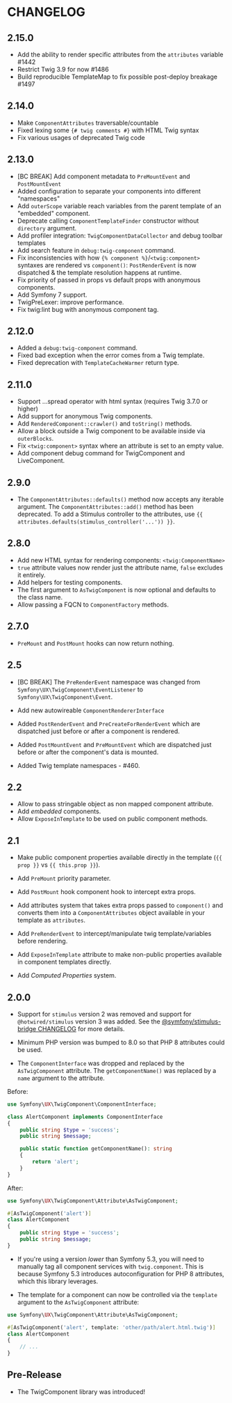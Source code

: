 # CHANGELOG

## 2.15.0

-   Add the ability to render specific attributes from the `attributes` variable #1442
-   Restrict Twig 3.9 for now #1486
-   Build reproducible TemplateMap to fix possible post-deploy breakage #1497

## 2.14.0

-   Make `ComponentAttributes` traversable/countable
-   Fixed lexing some `{# twig comments #}` with HTML Twig syntax
-   Fix various usages of deprecated Twig code

## 2.13.0

-   [BC BREAK] Add component metadata to `PreMountEvent` and `PostMountEvent`
-   Added configuration to separate your components into different "namespaces"
-   Add `outerScope` variable reach variables from the parent template of an
    "embedded" component.
-   Deprecate calling `ComponentTemplateFinder` constructor without `directory` argument.
-   Add profiler integration: `TwigComponentDataCollector` and debug toolbar templates
-   Add search feature in `debug:twig-component` command.
-   Fix inconsistencies with how `{% component %}`/`<twig:component>` syntaxes are
    rendered vs `component()`: `PostRenderEvent` is now dispatched & the template
    resolution happens at runtime.
-   Fix priority of passed in props vs default props with anonymous components.
-   Add Symfony 7 support.
-   TwigPreLexer: improve performance.
-   Fix twig:lint bug with anonymous component tag.

## 2.12.0

-   Added a `debug:twig-component` command.
-   Fixed bad exception when the error comes from a Twig template.
-   Fixed deprecation with `TemplateCacheWarmer` return type.

## 2.11.0

-   Support ...spread operator with html syntax (requires Twig 3.7.0 or higher)
-   Add support for anonymous Twig components.
-   Add `RenderedComponent::crawler()` and `toString()` methods.
-   Allow a block outside a Twig component to be available inside via `outerBlocks`.
-   Fix `<twig:component>` syntax where an attribute is set to an empty value.
-   Add component debug command for TwigComponent and LiveComponent.

## 2.9.0

-   The `ComponentAttributes::defaults()` method now accepts any iterable argument.
    The `ComponentAttributes::add()` method has been deprecated. To add a Stimulus
    controller to the attributes, use `{{ attributes.defaults(stimulus_controller('...')) }}`.

## 2.8.0

-   Add new HTML syntax for rendering components: `<twig:ComponentName>`
-   `true` attribute values now render just the attribute name, `false` excludes it entirely.
-   Add helpers for testing components.
-   The first argument to `AsTwigComponent` is now optional and defaults to the class name.
-   Allow passing a FQCN to `ComponentFactory` methods.

## 2.7.0

-   `PreMount` and `PostMount` hooks can now return nothing.

## 2.5

-   [BC BREAK] The `PreRenderEvent` namespace was changed from `Symfony\UX\TwigComponent\EventListener`
    to `Symfony\UX\TwigComponent\Event`.

-   Add new autowireable `ComponentRendererInterface`

-   Added `PostRenderEvent` and `PreCreateForRenderEvent` which are dispatched just
    before or after a component is rendered.

-   Added `PostMountEvent` and `PreMountEvent` which are dispatched just before
    or after the component's data is mounted.

-   Added Twig template namespaces - #460.

## 2.2

-   Allow to pass stringable object as non mapped component attribute.
-   Add _embedded_ components.
-   Allow `ExposeInTemplate` to be used on public component methods.

## 2.1

-   Make public component properties available directly in the template (`{{ prop }}` vs `{{ this.prop }}`).

-   Add `PreMount` priority parameter.

-   Add `PostMount` hook component hook to intercept extra props.

-   Add attributes system that takes extra props passed to `component()` and converts them
    into a `ComponentAttributes` object available in your template as `attributes`.

-   Add `PreRenderEvent` to intercept/manipulate twig template/variables before rendering.

-   Add `ExposeInTemplate` attribute to make non-public properties available in component
    templates directly.

-   Add _Computed Properties_ system.

## 2.0.0

-   Support for `stimulus` version 2 was removed and support for `@hotwired/stimulus`
    version 3 was added. See the [@symfony/stimulus-bridge CHANGELOG](https://github.com/symfony/stimulus-bridge/blob/main/CHANGELOG.md#300)
    for more details.

-   Minimum PHP version was bumped to 8.0 so that PHP 8 attributes could be used.

-   The `ComponentInterface` was dropped and replaced by the `AsTwigComponent` attribute.
    The `getComponentName()` was replaced by a `name` argument to the attribute.

Before:

```php
use Symfony\UX\TwigComponent\ComponentInterface;

class AlertComponent implements ComponentInterface
{
    public string $type = 'success';
    public string $message;

    public static function getComponentName(): string
    {
        return 'alert';
    }
}
```

After:

```php
use Symfony\UX\TwigComponent\Attribute\AsTwigComponent;

#[AsTwigComponent('alert')]
class AlertComponent
{
    public string $type = 'success';
    public string $message;
}
```

-   If you're using a version _lower_ than Symfony 5.3, you will need
    to manually tag all component services with `twig.component`. This is
    because Symfony 5.3 introduces autoconfiguration for PHP 8 attributes,
    which this library leverages.

-   The template for a component can now be controlled via the `template` argument
    to the `AsTwigComponent` attribute:

```php
use Symfony\UX\TwigComponent\Attribute\AsTwigComponent;

#[AsTwigComponent('alert', template: 'other/path/alert.html.twig')]
class AlertComponent
{
    // ...
}
```

## Pre-Release

-   The TwigComponent library was introduced!
